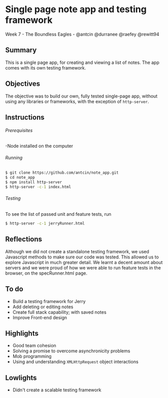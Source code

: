 # Single page note app and testing framework
Week 7 - The Boundless Eagles - @antcin @durranee @raefey @rewitt94

## Summary

This is a single page app, for creating and viewing a list of notes. The app comes with its own testing framework.

## Objectives

The objective was to build our own, fully tested single-page app, without using any libraries or frameworks, with the exception of `http-server`.

## Instructions

###### Prerequisites
-Node installed on the computer

###### Running
```sh
$ git clone https://github.com/antcin/note_app.git
$ cd note_app
$ npm install http-server
$ http-server -c-1 index.html
```
###### Testing
To see the list of passed unit and feature tests, run
```sh
$ http-server -c-1 jerryRunner.html
```

## Reflections
Although we did not create a standalone testing framework, we used Javascript methods to make sure our code was tested. This allowed us to explore Javascript in much greater detail. We learnt a decent amount about servers and we were proud of how we were able to run feature tests in the browser, on the specRunner.html page.

## To do
- Build a testing framework for Jerry
- Add deleting or editing notes
- Create full stack capability; with saved notes
- Improve Front-end design

## Highlights
- Good team cohesion
- Solving a promise to overcome asynchronicity problems
- Mob programming
- Using and understanding `XMLHttpRequest` object interactions

## Lowlights
- Didn't create a scalable testing framework

